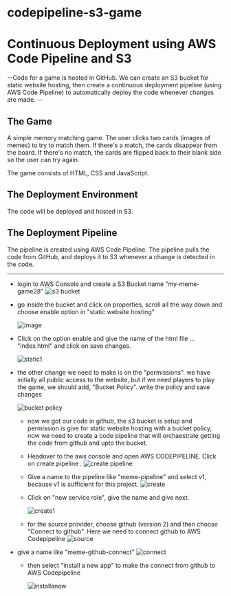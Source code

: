 # codepipeline-s3-game
# Continuous Deployment using AWS Code Pipeline and S3

--Code for a game is hosted in GitHub.  We can create an S3 bucket for static website hosting, then create a continuous deployment pipeline (using AWS Code Pipeline) to automatically deploy the code whenever changes are made. --

## The Game
A simple memory matching game.  The user clicks two cards (images of memes) to try to match them.  If there's a match, the cards disappear from the board.  If there's no match, the cards are flipped back to their blank side so the user can try again.

The game consists of HTML, CSS and JavaScript.

## The Deployment Environment
The code will be deployed and hosted in S3.

## The Deployment Pipeline
The pipeline is created using AWS Code Pipeline.  The pipeline pulls the code from GitHub, and deploys it to S3 whenever a change is detected in the code.

************************************
- login to AWS Console and create a S3 Bucket name "my-meme-game28"
  ![s3 bucket](https://github.com/nirmal-jack/codepipeline-s3-game/assets/170439621/76dfe03d-2e09-4987-9fbc-2a9e14e7fca2)

- go inside the bucket and click on properties, scroll all the way down and choose enable option in "static website hosting"


  ![image](https://github.com/nirmal-jack/codepipeline-s3-game/assets/170439621/647b53cd-363d-4324-adbd-844d272e8784)


- Click on the option enable and give the name of the html file ... "index.html" and click on save changes.

  ![static1](https://github.com/nirmal-jack/codepipeline-s3-game/assets/170439621/337dda31-7e1b-4c25-a740-beb551230242)


- the other change we need to make is on the "permissions". we have initially all public access to the website, but if we need players to play the game, we should add, "Bucket Policy". write the policy and save changes

  ![bucket policy](https://github.com/nirmal-jack/codepipeline-s3-game/assets/170439621/6e8e4b70-2d10-4c98-9eb3-cdfd04aae491)

  - now we got our code in github, the s3 bucket is setup and permission is give for static website hosting with a bucket policy, now we need to create a code pipeline that will orchaestrate getting the code from github and upto the bucket.
 
  - Headover to the aws console and open AWS CODEPIPELINE. Click on create pipeline
    .
    ![create pipeline](https://github.com/nirmal-jack/codepipeline-s3-game/assets/170439621/92daeb67-8076-4941-95d9-5facb021dd78)

  - Give a name to the pipeline like "meme-pipeline" and select v1, because v1 is sufficient for this project.
![create](https://github.com/nirmal-jack/codepipeline-s3-game/assets/170439621/ad95fda4-be95-4717-871b-c801d3d2a2d1)

    
  - Click on "new service role", give the name and give next.

    ![create1](https://github.com/nirmal-jack/codepipeline-s3-game/assets/170439621/7030135f-fba0-4d1e-ad30-905ca64224c8)


  - for the source provider, choose github (version 2) and then choose "Connect to github". Here we need to connect github to AWS Codepipeline
    ![source](https://github.com/nirmal-jack/codepipeline-s3-game/assets/170439621/ca4d1198-7b96-4892-8b61-b8b6225cca4d)

 - give a name like "meme-github-connect"
    ![connect](https://github.com/nirmal-jack/codepipeline-s3-game/assets/170439621/98ae0b43-0c71-4d33-adc1-de08d4b2e950)


    - then select "install a new app" to make the connect from github to AWS Codepipeline
   
      
      ![installanew](https://github.com/nirmal-jack/codepipeline-s3-game/assets/170439621/ee6ce4ac-4f08-49db-a19d-1c5ba4018a9c)

      








